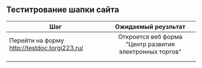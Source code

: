 ## Теститрование шапки сайта
| Шаг           | Ожидаемый реузльтат            | 
| -------------                                  |:------------------:                                      | 
| Перейти на форму http://testdoc.torgi223.ru/   | Откроется веб форма "Центр развития электронных торгов"  | 
|                                                |   
|                                                |    
